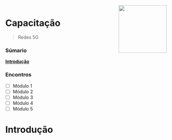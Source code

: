 <img src="https://media3.giphy.com/media/j0kP7fOkKQlYsXTO2r/giphy.gif" align="right" width = "150"/>

# Capacitação
> Redes 5G
### Súmario

**[Introdução](#Introdução)**<br>

### Encontros

- [ ] Módulo 1
- [ ] Módulo 2
- [ ] Módulo 3
- [ ] Módulo 4
- [ ] Módulo 5

# Introdução